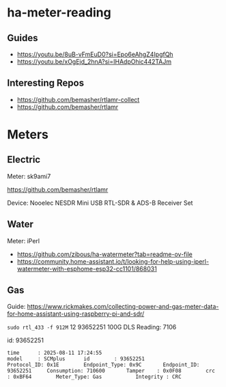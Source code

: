 # ha-meter-reading

## Guides

- https://youtu.be/8uB-vFmEuD0?si=Epo6eAhgZ4IpgfQh
- https://youtu.be/xOgEjd_2hnA?si=IHAdpOhic442TAJm

## Interesting Repos
- https://github.com/bemasher/rtlamr-collect
- https://github.com/bemasher/rtlamr

# Meters

## Electric

Meter: sk9ami7

https://github.com/bemasher/rtlamr

Device: Nooelec NESDR Mini USB RTL-SDR & ADS-B Receiver Set

## Water

Meter: iPerl

- https://github.com/zibous/ha-watermeter?tab=readme-ov-file
- https://community.home-assistant.io/t/looking-for-help-using-iperl-watermeter-with-esphome-esp32-cc1101/868031

## Gas 

Guide: https://www.rickmakes.com/collecting-power-and-gas-meter-data-for-home-assistant-using-raspberry-pi-and-sdr/

`sudo rtl_433 -f 912M`
12 93652251 100G DLS
Reading: 7106

id: 93652251

```
time      : 2025-08-11 17:24:55
model     : SCMplus      id        : 93652251
Protocol_ID: 0x1E        Endpoint_Type: 0x9C       Endpoint_ID: 93652251     Consumption: 710600       Tamper    : 0x0F08        crc       : 0xBF64        Meter_Type: Gas           Integrity : CRC
```
